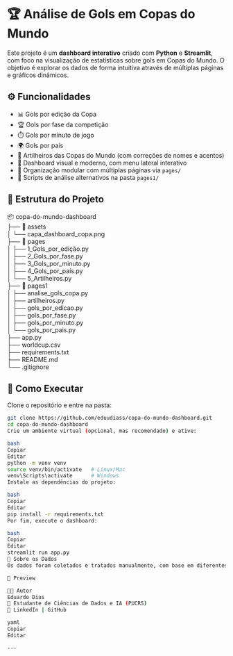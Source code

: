 # 🏆 Análise de Gols em Copas do Mundo

Este projeto é um **dashboard interativo** criado com **Python** e **Streamlit**, com foco na visualização de estatísticas sobre gols em Copas do Mundo. O objetivo é explorar os dados de forma intuitiva através de múltiplas páginas e gráficos dinâmicos.

## ⚙️ Funcionalidades
- 📊 Gols por edição da Copa  
- 🏆 Gols por fase da competição  
- ⏱️ Gols por minuto de jogo  
- 🌍 Gols por país  
- 🎯 Artilheiros das Copas do Mundo (com correções de nomes e acentos)  
- 🎨 Dashboard visual e moderno, com menu lateral interativo  
- 📁 Organização modular com múltiplas páginas via `pages/`  
- 🐍 Scripts de análise alternativos na pasta `pages1/`  

## 📁 Estrutura do Projeto
📦 copa-do-mundo-dashboard  
├── 📁 assets  
│   └── capa_dashboard_copa.png  
├── 📁 pages  
│   ├── 1_Gols_por_edição.py  
│   ├── 2_Gols_por_fase.py  
│   ├── 3_Gols_por_minuto.py  
│   ├── 4_Gols_por_país.py  
│   └── 5_Artilheiros.py  
├── 📁 pages1  
│   ├── analise_gols_copa.py  
│   ├── artilheiros.py  
│   ├── gols_por_edicao.py  
│   ├── gols_por_fase.py  
│   ├── gols_por_minuto.py  
│   └── gols_por_pais.py  
├── app.py  
├── worldcup.csv  
├── requirements.txt  
├── README.md  
└── .gitignore  

## 🚀 Como Executar
Clone o repositório e entre na pasta:
```bash
git clone https://github.com/eduudiass/copa-do-mundo-dashboard.git
cd copa-do-mundo-dashboard
Crie um ambiente virtual (opcional, mas recomendado) e ative:

bash
Copiar
Editar
python -m venv venv
source venv/bin/activate   # Linux/Mac
venv\Scripts\activate      # Windows
Instale as dependências do projeto:

bash
Copiar
Editar
pip install -r requirements.txt
Por fim, execute o dashboard:

bash
Copiar
Editar
streamlit run app.py
📌 Sobre os Dados
Os dados foram coletados e tratados manualmente, com base em diferentes fontes (incluindo o Kaggle), e organizados em um arquivo CSV (worldcup.csv) contendo as principais informações sobre gols em Copas do Mundo.

🎨 Preview

👨‍💻 Autor
Eduardo Dias
📌 Estudante de Ciências de Dados e IA (PUCRS)
🔗 LinkedIn | GitHub

yaml
Copiar
Editar

---
